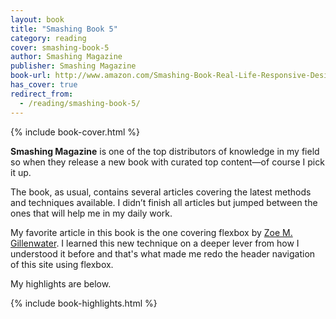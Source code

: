 ```yaml
---
layout: book
title: "Smashing Book 5"
category: reading
cover: smashing-book-5
author: Smashing Magazine
publisher: Smashing Magazine
book-url: http://www.amazon.com/Smashing-Book-Real-Life-Responsive-Design-ebook/dp/B010DNT09A
has_cover: true
redirect_from:
  - /reading/smashing-book-5/
---
```

{% include book-cover.html %}

**Smashing Magazine** is one of the top distributors of knowledge in my field so when they release a new book with curated top content—of course I pick it up.

The book, as usual, contains several articles covering the latest methods and techniques available. I didn’t finish all articles but jumped between the ones that will help me in my daily work.

My favorite article in this book is the one covering flexbox by [Zoe M. Gillenwater](http://zomigi.com/). I learned this new technique on a deeper lever from how I understood it before and that's what made me redo the header navigation of this site using flexbox.

My highlights are below.

{% include book-highlights.html %}

